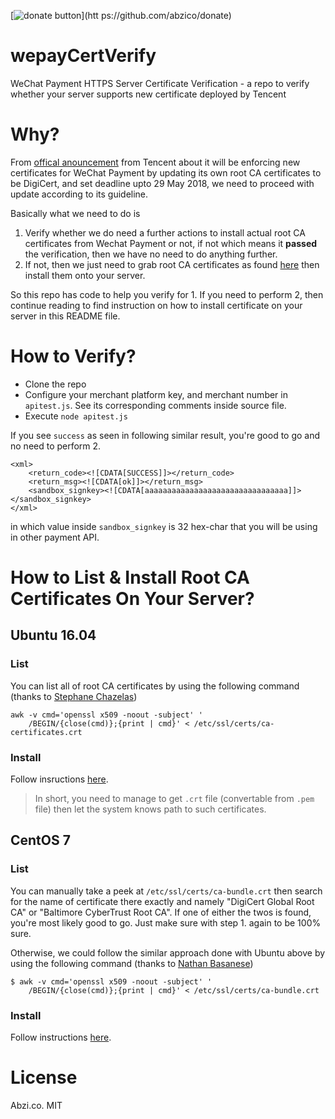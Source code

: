 [![donate button](https://img.shields.io/badge/$-donate-ff69b4.svg?maxAge=2592000&amp;style=flat)](htt    ps://github.com/abzico/donate)

# wepayCertVerify

WeChat Payment HTTPS Server Certificate Verification - a repo to verify whether your server supports new certificate deployed by Tencent

# Why?

From [offical anouncement](https://pay.weixin.qq.com/index.php/public/cms/content_detail?lang=zh&id=56602) from Tencent about it will be enforcing new certificates for WeChat Payment by updating its own root CA certificates to be DigiCert, and set deadline upto 29 May 2018, we need to proceed with update according to its guideline.

Basically what we need to do is

1. Verify whether we do need a further actions to install actual root CA certificates from Wechat Payment or not, if not which means it **passed** the verification, then we have no need to do anything further.
2. If not, then we just need to grab root CA certificates as found [here](https://pay.weixin.qq.com/wiki/doc/api/micropay.php?chapter=23_4) then install them onto your server.

So this repo has code to help you verify for 1. If you need to perform 2, then continue reading to find instruction on how to install certificate on your server in this README file.

# How to Verify?

* Clone the repo
* Configure your merchant platform key, and merchant number in `apitest.js`. See its corresponding comments inside source file.
* Execute `node apitest.js`

If you see `success` as seen in following similar result, you're good to go and no need to perform 2.

```
<xml>
    <return_code><![CDATA[SUCCESS]]></return_code>
    <return_msg><![CDATA[ok]]></return_msg>
    <sandbox_signkey><![CDATA[aaaaaaaaaaaaaaaaaaaaaaaaaaaaaaaa]]></sandbox_signkey>
</xml>
```

in which value inside `sandbox_signkey` is 32 hex-char that you will be using in other payment API.

# How to List & Install Root CA Certificates On Your Server?

## Ubuntu 16.04

### List

You can list all of root CA certificates by using the following command (thanks to [Stephane Chazelas](https://unix.stackexchange.com/a/97252/206440))

```shell
awk -v cmd='openssl x509 -noout -subject' '
    /BEGIN/{close(cmd)};{print | cmd}' < /etc/ssl/certs/ca-certificates.crt
```

### Install

Follow insructions [here](https://askubuntu.com/a/94861/399650).

> In short, you need to manage to get `.crt` file (convertable from `.pem` file) then let the system knows path to such certificates.


## CentOS 7

### List

You can manually take a peek at `/etc/ssl/certs/ca-bundle.crt` then search for the name of certificate there exactly and namely "DigiCert Global Root CA" or "Baltimore CyberTrust Root CA". If one of either the twos is found, you're most likely good to go. Just make sure with step 1. again to be 100% sure.

Otherwise, we could follow the similar approach done with Ubuntu above by using the following command (thanks to [Nathan Basanese](https://unix.stackexchange.com/a/363309/206440))

```shell
$ awk -v cmd='openssl x509 -noout -subject' '
    /BEGIN/{close(cmd)};{print | cmd}' < /etc/ssl/certs/ca-bundle.crt
```

### Install

Follow instructions [here](https://unix.stackexchange.com/a/363309/206440).

# License

Abzi.co. MIT

